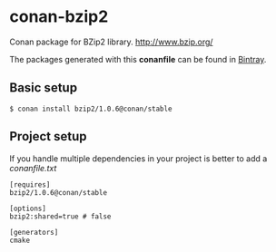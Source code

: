 # conan-bzip2

Conan package for BZip2 library. http://www.bzip.org/

The packages generated with this **conanfile** can be found in [Bintray](https://bintray.com/conan-community/conan/bzip2%3Aconan).

## Basic setup

    $ conan install bzip2/1.0.6@conan/stable

## Project setup

If you handle multiple dependencies in your project is better to add a *conanfile.txt*

    [requires]
    bzip2/1.0.6@conan/stable

    [options]
    bzip2:shared=true # false

    [generators]
    cmake
